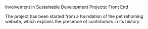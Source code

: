 Involvement in Sustainable Development Projects: Front End

The project has been started from a foundation of the pet rehoming website, which explains the presence of contributors in its history.

